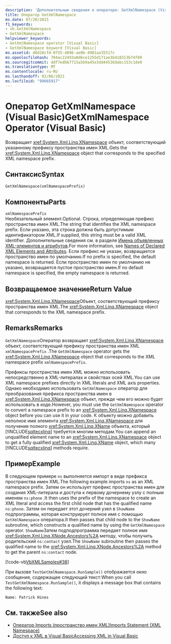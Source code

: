 ```yaml
---
description: 'Дополнительные сведения о операторе: GetXmlNamespace (Visual Basic)'
title: Оператор GetXmlNamespace
ms.date: 07/20/2015
f1_keywords:
- vb.GetXmlNamespace
- GetXmlNamespace
helpviewer_keywords:
- GetXmlNamespace operator [Visual Basic]
- GetXmlNamespace keyword [Visual Basic]
ms.assetid: d0d28cfd-0755-4896-ae0b-4981aa35517c
ms.openlocfilehash: 704ac22493a0d6ce1255d171ae3b418313b74f09
ms.sourcegitcommit: ddf7edb67715a5b9a45e3dd44536dabc153c1de0
ms.translationtype: MT
ms.contentlocale: ru-RU
ms.lasthandoff: 02/06/2021
ms.locfileid: "99665917"
---
```

# <a name="getxmlnamespace-operator-visual-basic"></a><span data-ttu-id="b5835-103">Оператор GetXmlNamespace (Visual Basic)</span><span class="sxs-lookup"><span data-stu-id="b5835-103">GetXmlNamespace Operator (Visual Basic)</span></span>

<span data-ttu-id="b5835-104">Возвращает <xref:System.Xml.Linq.XNamespace> объект, соответствующий указанному префиксу пространства имен XML.</span><span class="sxs-lookup"><span data-stu-id="b5835-104">Gets the <xref:System.Xml.Linq.XNamespace> object that corresponds to the specified XML namespace prefix.</span></span>  
  
## <a name="syntax"></a><span data-ttu-id="b5835-105">Синтаксис</span><span class="sxs-lookup"><span data-stu-id="b5835-105">Syntax</span></span>  
  
```vb  
GetXmlNamespace(xmlNamespacePrefix)  
```  
  
## <a name="parts"></a><span data-ttu-id="b5835-106">Компоненты</span><span class="sxs-lookup"><span data-stu-id="b5835-106">Parts</span></span>  

 `xmlNamespacePrefix`  
 <span data-ttu-id="b5835-107">Необязательный элемент.</span><span class="sxs-lookup"><span data-stu-id="b5835-107">Optional.</span></span> <span data-ttu-id="b5835-108">Строка, определяющая префикс пространства имен XML.</span><span class="sxs-lookup"><span data-stu-id="b5835-108">The string that identifies the XML namespace prefix.</span></span> <span data-ttu-id="b5835-109">Если указано, эта строка должна быть допустимым идентификатором XML.</span><span class="sxs-lookup"><span data-stu-id="b5835-109">If supplied, this string must be a valid XML identifier.</span></span> <span data-ttu-id="b5835-110">Дополнительные сведения см. в разделе [Имена объявленных XML-элементов и атрибутов](../../programming-guide/language-features/xml/names-of-declared-xml-elements-and-attributes.md).</span><span class="sxs-lookup"><span data-stu-id="b5835-110">For more information, see [Names of Declared XML Elements and Attributes](../../programming-guide/language-features/xml/names-of-declared-xml-elements-and-attributes.md).</span></span> <span data-ttu-id="b5835-111">Если префикс не указан, возвращается пространство имен по умолчанию.</span><span class="sxs-lookup"><span data-stu-id="b5835-111">If no prefix is specified, the default namespace is returned.</span></span> <span data-ttu-id="b5835-112">Если пространство имен по умолчанию не указано, возвращается пустое пространство имен.</span><span class="sxs-lookup"><span data-stu-id="b5835-112">If no default namespace is specified, the empty namespace is returned.</span></span>  
  
## <a name="return-value"></a><span data-ttu-id="b5835-113">Возвращаемое значение</span><span class="sxs-lookup"><span data-stu-id="b5835-113">Return Value</span></span>  

 <span data-ttu-id="b5835-114"><xref:System.Xml.Linq.XNamespace>Объект, соответствующий префиксу пространства имен XML.</span><span class="sxs-lookup"><span data-stu-id="b5835-114">The <xref:System.Xml.Linq.XNamespace> object that corresponds to the XML namespace prefix.</span></span>  
  
## <a name="remarks"></a><span data-ttu-id="b5835-115">Remarks</span><span class="sxs-lookup"><span data-stu-id="b5835-115">Remarks</span></span>  

 <span data-ttu-id="b5835-116">`GetXmlNamespace`Оператор возвращает <xref:System.Xml.Linq.XNamespace> объект, соответствующий префиксу пространства имен XML `xmlNamespacePrefix` .</span><span class="sxs-lookup"><span data-stu-id="b5835-116">The `GetXmlNamespace` operator gets the <xref:System.Xml.Linq.XNamespace> object that corresponds to the XML namespace prefix `xmlNamespacePrefix`.</span></span>  
  
 <span data-ttu-id="b5835-117">Префиксы пространства имен XML можно использовать непосредственно в XML-литералах и свойствах осей XML.</span><span class="sxs-lookup"><span data-stu-id="b5835-117">You can use XML namespace prefixes directly in XML literals and XML axis properties.</span></span> <span data-ttu-id="b5835-118">Однако необходимо использовать `GetXmlNamespace` оператор для преобразования префикса пространства имен в <xref:System.Xml.Linq.XNamespace> объект, прежде чем его можно будет использовать в коде.</span><span class="sxs-lookup"><span data-stu-id="b5835-118">However, you must use the `GetXmlNamespace` operator to convert a namespace prefix to an <xref:System.Xml.Linq.XNamespace> object before you can use it in your code.</span></span> <span data-ttu-id="b5835-119">К объекту можно добавить неполное имя элемента <xref:System.Xml.Linq.XNamespace> для получения полного <xref:System.Xml.Linq.XName> объекта, который [!INCLUDE[sqltecxlinq](~/includes/sqltecxlinq-md.md)] требуется многим методам.</span><span class="sxs-lookup"><span data-stu-id="b5835-119">You can append an unqualified element name to an <xref:System.Xml.Linq.XNamespace> object to get a fully qualified <xref:System.Xml.Linq.XName> object, which many [!INCLUDE[sqltecxlinq](~/includes/sqltecxlinq-md.md)] methods require.</span></span>  
  
## <a name="example"></a><span data-ttu-id="b5835-120">Пример</span><span class="sxs-lookup"><span data-stu-id="b5835-120">Example</span></span>  

 <span data-ttu-id="b5835-121">В следующем примере `ns` выполняется импорт в виде префикса пространства имен XML.</span><span class="sxs-lookup"><span data-stu-id="b5835-121">The following example imports `ns` as an XML namespace prefix.</span></span> <span data-ttu-id="b5835-122">Затем он использует префикс пространства имен для создания XML-литерала и доступа к первому дочернему узлу с полным именем `ns:phone` .</span><span class="sxs-lookup"><span data-stu-id="b5835-122">It then uses the prefix of the namespace to create an XML literal and access the first child node that has the qualified name `ns:phone`.</span></span> <span data-ttu-id="b5835-123">Затем он передает этот дочерний узел в `ShowName` подпрограммы, которая конструирует полное имя с помощью `GetXmlNamespace` оператора.</span><span class="sxs-lookup"><span data-stu-id="b5835-123">It then passes that child node to the `ShowName` subroutine, which constructs a qualified name by using the `GetXmlNamespace` operator.</span></span> <span data-ttu-id="b5835-124">`ShowName`Затем подподпрограмма передает полное имя <xref:System.Xml.Linq.XNode.Ancestors%2A> методу, чтобы получить родительский `ns:contact` узел.</span><span class="sxs-lookup"><span data-stu-id="b5835-124">The `ShowName` subroutine then passes the qualified name to the <xref:System.Xml.Linq.XNode.Ancestors%2A> method to get the parent `ns:contact` node.</span></span>  
  
 [!code-vb[VbXMLSamples#38](~/samples/snippets/visualbasic/VS_Snippets_VBCSharp/VbXMLSamples/VB/GetXmlNamespace.vb#38)]  
  
 <span data-ttu-id="b5835-125">При вызове `TestGetXmlNamespace.RunSample()` отображается окно сообщения, содержащее следующий текст:</span><span class="sxs-lookup"><span data-stu-id="b5835-125">When you call `TestGetXmlNamespace.RunSample()`, it displays a message box that contains the following text:</span></span>  
  
 `Name: Patrick Hines`  
  
## <a name="see-also"></a><span data-ttu-id="b5835-126">См. также</span><span class="sxs-lookup"><span data-stu-id="b5835-126">See also</span></span>

- [<span data-ttu-id="b5835-127">Оператор Imports (пространство имен XML)</span><span class="sxs-lookup"><span data-stu-id="b5835-127">Imports Statement (XML Namespace)</span></span>](../statements/imports-statement-xml-namespace.md)
- [<span data-ttu-id="b5835-128">Доступ к XML в Visual Basic</span><span class="sxs-lookup"><span data-stu-id="b5835-128">Accessing XML in Visual Basic</span></span>](../../programming-guide/language-features/xml/accessing-xml.md)
